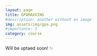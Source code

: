 ```yaml
---
layout: page
title: GPAMAXXING
#description: another without an image
img: assets/img/gpa.png
#importance: 3
category: course
---
```



Will be uptaed soon! ✨

